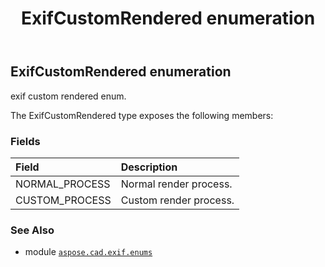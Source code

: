 ﻿---
title: ExifCustomRendered enumeration
second_title: Aspose.CAD for Python via .NET API References
description: 
type: docs
weight: 30
url: /python-net/aspose.cad.exif.enums/exifcustomrendered/
is_root: false
---

## ExifCustomRendered enumeration

exif custom rendered enum.



The ExifCustomRendered type exposes the following members:

### Fields
| Field | Description |
| :- | :- |
| NORMAL_PROCESS | Normal render process. |
| CUSTOM_PROCESS | Custom render process. |



### See Also
* module [`aspose.cad.exif.enums`](..)
